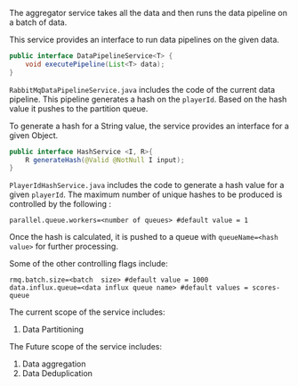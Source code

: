The aggregator service takes all the data and then runs the data pipeline on a batch of data.

This service provides an interface to run data pipelines on the given data.
```java
public interface DataPipelineService<T> {
    void executePipeline(List<T> data);
}
```
`RabbitMqDataPipelineService.java` includes the code of the current data pipeline.
This pipeline generates a hash on the `playerId`. Based on the hash value it pushes to the partition queue.<br>

To generate a hash for a String value, the service provides an interface for a given Object.
```java
public interface HashService <I, R>{
    R generateHash(@Valid @NotNull I input);
}
```
`PlayerIdHashService.java` includes the code to generate a hash value for a given `playerId`.
The maximum number of unique hashes to be produced is controlled by the following :
```properties
parallel.queue.workers=<number of queues> #default value = 1
```
Once the hash is calculated, it is pushed to a queue with `queueName=<hash value>` for further processing.


Some of the other controlling flags include:
```properties
rmq.batch.size=<batch  size> #default value = 1000
data.influx.queue=<data influx queue name> #default values = scores-queue
```

The current scope of the service includes:
1. Data Partitioning


The Future scope of the service includes:
1. Data aggregation
2. Data Deduplication
